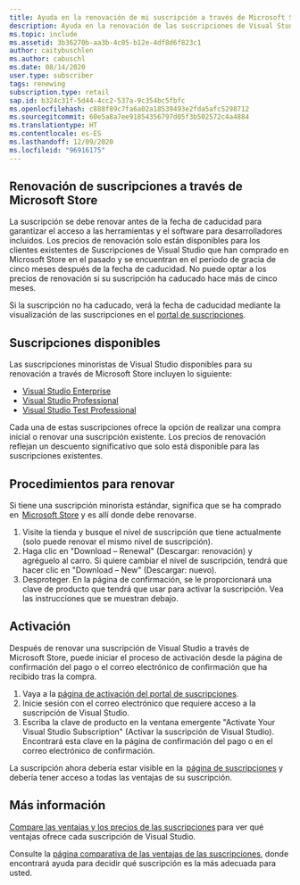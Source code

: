 ```yaml
---
title: Ayuda en la renovación de mi suscripción a través de Microsoft Store.
description: Ayuda en la renovación de las suscripciones de Visual Studio compradas desde Microsoft Store.
ms.topic: include
ms.assetid: 3b36270b-aa3b-4c05-b12e-4df8d6f823c1
author: caitybuschlen
ms.author: cabuschl
ms.date: 08/14/2020
user.type: subscriber
tags: renewing
subscription.type: retail
sap.id: b324c31f-5d44-4cc2-537a-9c354bc5fbfc
ms.openlocfilehash: c888f89c7fa6a02a18539493e2fda5afc5298712
ms.sourcegitcommit: 60e5a8a7ee91854356797d05f3b502572c4a4884
ms.translationtype: HT
ms.contentlocale: es-ES
ms.lasthandoff: 12/09/2020
ms.locfileid: "96916175"
---
```

## <a name="renewing-subscriptions-through-microsoft-store"></a>Renovación de suscripciones a través de Microsoft Store 

La suscripción se debe renovar antes de la fecha de caducidad para garantizar el acceso a las herramientas y el software para desarrolladores incluidos. Los precios de renovación solo están disponibles para los clientes existentes de Suscripciones de Visual Studio que han comprado en Microsoft Store en el pasado y se encuentran en el periodo de gracia de cinco meses después de la fecha de caducidad. No puede optar a los precios de renovación si su suscripción ha caducado hace más de cinco meses. 

Si la suscripción no ha caducado, verá la fecha de caducidad mediante la visualización de las suscripciones en el [portal de suscripciones](https://my.visualstudio.com/subscriptions). 

## <a name="subscriptions-available"></a>Suscripciones disponibles 

Las suscripciones minoristas de Visual Studio disponibles para su renovación a través de Microsoft Store incluyen lo siguiente: 

* [Visual Studio Enterprise](https://www.microsoft.com/en-us/p/visual-studio-enterprise-subscription/DG7GMGF0DST4/0003?rtc=1&activetab=pivot:overviewtab) 
* [Visual Studio Professional](https://www.microsoft.com/p/visual-studio-professional-subscription/dg7gmgf0dst3?activetab=pivot%3aoverviewtab) 
* [Visual Studio Test Professional](https://www.microsoft.com/p/visual-studio-test-professional-subscription/dg7gmgf0dst6?activetab=pivot%3aoverviewtab) 

Cada una de estas suscripciones ofrece la opción de realizar una compra inicial o renovar una suscripción existente. Los precios de renovación reflejan un descuento significativo que solo está disponible para las suscripciones existentes.  

## <a name="how-to-renew"></a>Procedimientos para renovar 

Si tiene una suscripción minorista estándar, significa que se ha comprado en  [Microsoft Store](https://www.microsoft.com/store) y es allí donde debe renovarse.  

1. Visite la tienda y busque el nivel de suscripción que tiene actualmente (solo puede renovar el mismo nivel de suscripción). 
1. Haga clic en "Download – Renewal" (Descargar: renovación) y agréguelo al carro. Si quiere cambiar el nivel de suscripción, tendrá que hacer clic en "Download – New" (Descargar: nuevo).  
1. Desproteger. En la página de confirmación, se le proporcionará una clave de producto que tendrá que usar para activar la suscripción. Vea las instrucciones que se muestran debajo. 

## <a name="how-to-activate"></a>Activación  

Después de renovar una suscripción de Visual Studio a través de Microsoft Store, puede iniciar el proceso de activación desde la página de confirmación del pago o el correo electrónico de confirmación que ha recibido tras la compra. 

1. Vaya a la [página de activación del portal de suscripciones](https://my.visualstudio.com/subscriptions/activate). 
1. Inicie sesión con el correo electrónico que requiere acceso a la suscripción de Visual Studio. 
1. Escriba la clave de producto en la ventana emergente "Activate Your Visual Studio Subscription" (Activar la suscripción de Visual Studio). Encontrará esta clave en la página de confirmación del pago o en el correo electrónico de confirmación. 

La suscripción ahora debería estar visible en la  [página de suscripciones](https://my.visualstudio.com/subscriptions) y debería tener acceso a todas las ventajas de su suscripción. 

## <a name="more-information"></a>Más información 

[Compare las ventajas y los precios de las suscripciones](https://visualstudio.microsoft.com/vs/pricing/) para ver qué ventajas ofrece cada suscripción de Visual Studio. 

Consulte la [página comparativa de las ventajas de las suscripciones](https://visualstudio.microsoft.com/vs/benefits/), donde encontrará ayuda para decidir qué suscripción es la más adecuada para usted.
